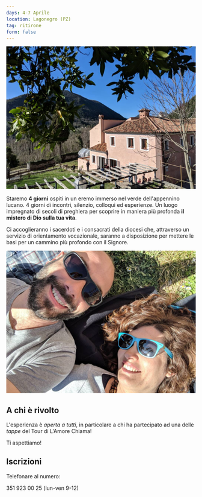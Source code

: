 ```yaml
---
days: 4-7 Aprile
location: Lagonegro (PZ)
tag: ritirone
form: false
---
```


!['Santa Maria degli Angeli Lagonegro'](/images/lagonegro/lagonegro-convento-min.jpg)

Staremo **4 giorni** ospiti in un eremo immerso nel verde dell'appennino lucano. 4 giorni di incontri, silenzio, colloqui ed esperienze. Un luogo impregnato di secoli di preghiera per scoprire in maniera più profonda **il mistero di Dio sulla tua vita**. 

Ci accoglieranno i sacerdoti e i consacrati della diocesi che, attraverso un servizio di orientamento vocazionale, saranno a disposizione per mettere le basi per un cammino più profondo con il Signore.

!['Francesco e Alessandra'](/images/lagonegro/lagonegro-ale-e-fra-min.jpg)

## A chi è rivolto

L'esperienza è _aperta a tutti_, in particolare a chi ha partecipato ad una delle _tappe_ del Tour di L'Amore Chiama!

Ti aspettiamo!

## Iscrizioni

Telefonare al numero:

351 923 00 25 <span class="small-text">(lun-ven 9-12)</span>
